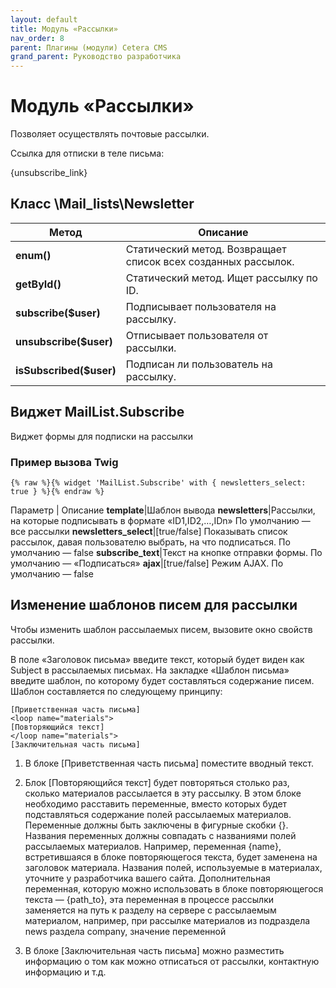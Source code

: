 ```yaml
---
layout: default
title: Модуль «Рассылки»
nav_order: 8
parent: Плагины (модули) Cetera CMS
grand_parent: Руководство разработчика
---
```


# Модуль «Рассылки»

Позволяет осуществлять почтовые рассылки.

Ссылка для отписки в теле письма:

{unsubscribe_link}

## Класс \Mail_lists\Newsletter

Метод | Описание
---|---
**enum()**|Статический метод. Возвращает список всех созданных рассылок.
**getById()**|Статический метод. Ищет рассылку по ID.
**subscribe($user)**|Подписывает пользователя на рассылку.
**unsubscribe($user)**|Отписывает пользователя от рассылки.
**isSubscribed($user)**|Подписан ли пользователь на рассылку.

## Виджет MailList.Subscribe

Виджет формы для подписки на рассылки

### Пример вызова Twig

	{% raw %}{% widget 'MailList.Subscribe' with { newsletters_select: true } %}{% endraw %}

Параметр | Описание
**template**|Шаблон вывода
**newsletters**|Рассылки, на которые подписывать в формате «ID1,ID2,…,IDn» По умолчанию — все рассылки
**newsletters_select**|[true/false] Показывать список рассылок, давая пользователю выбрать, на что подписаться. По умолчанию — false
**subscribe_text**|Текст на кнопке отправки формы. По умолчанию — «Подписаться»
**ajax**|[true/false] Режим AJAX. По умолчанию — false

## Изменение шаблонов писем для рассылки

Чтобы изменить шаблон рассылаемых писем, вызовите окно свойств рассылки.

В поле «Заголовок письма» введите текст, который будет виден как Subject в рассылаемых письмах. На закладке «Шаблон письма» введите шаблон, по которому будет составляться содержание писем. Шаблон составляется по следующему принципу:

	[Приветственная часть письма]
	<loop name="materials">
	[Повторяющийся текст]
	</loop name="materials">
	[Заключительная часть письма]
                       
1. В блоке [Приветственная часть письма] поместите вводный текст.
2. Блок [Повторяющийся текст] будет повторяться столько раз, сколько материалов рассылается в эту рассылку. В этом блоке необходимо расставить переменные, вместо которых будет подставляться содержание полей рассылаемых материалов. Переменные должны быть заключены в фигурные скобки {}. Названия переменных должны совпадать с названиями полей рассылаемых материалов. Например, переменная {name}, встретившаяся в блоке повторяющегося текста, будет заменена на заголовок материала. Названия полей, используемые в материалах, уточните у разработчика вашего сайта.
	Дополнительная переменная, которую можно использовать в блоке повторяющегося текста — {path_to}, эта переменная в процессе рассылки заменяется на путь к разделу на сервере с рассылаемым материалом, например, при рассылке материалов из подраздела news раздела company, значение переменной

3. В блоке [Заключительная часть письма] можно разместить информацию о том как можно отписаться от рассылки, контактную информацию и т.д.